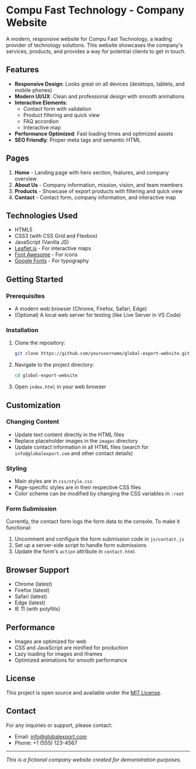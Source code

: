 # Compu Fast Technology - Company Website

A modern, responsive website for Compu Fast Technology, a leading provider of technology solutions. This website showcases the company's services, products, and provides a way for potential clients to get in touch.

## Features

- **Responsive Design**: Looks great on all devices (desktops, tablets, and mobile phones)
- **Modern UI/UX**: Clean and professional design with smooth animations
- **Interactive Elements**:
  - Contact form with validation
  - Product filtering and quick view
  - FAQ accordion
  - Interactive map
- **Performance Optimized**: Fast loading times and optimized assets
- **SEO Friendly**: Proper meta tags and semantic HTML

## Pages

1. **Home** - Landing page with hero section, features, and company overview
2. **About Us** - Company information, mission, vision, and team members
3. **Products** - Showcase of export products with filtering and quick view
4. **Contact** - Contact form, company information, and interactive map

## Technologies Used

- HTML5
- CSS3 (with CSS Grid and Flexbox)
- JavaScript (Vanilla JS)
- [Leaflet.js](https://leafletjs.com/) - For interactive maps
- [Font Awesome](https://fontawesome.com/) - For icons
- [Google Fonts](https://fonts.google.com/) - For typography

## Getting Started

### Prerequisites

- A modern web browser (Chrome, Firefox, Safari, Edge)
- (Optional) A local web server for testing (like Live Server in VS Code)

### Installation

1. Clone the repository:
   ```bash
   git clone https://github.com/yourusername/global-export-website.git
   ```

2. Navigate to the project directory:
   ```bash
   cd global-export-website
   ```

3. Open `index.html` in your web browser

## Customization

### Changing Content

- Update text content directly in the HTML files
- Replace placeholder images in the `images` directory
- Update contact information in all HTML files (search for `info@globalexport.com` and other contact details)

### Styling

- Main styles are in `css/style.css`
- Page-specific styles are in their respective CSS files
- Color scheme can be modified by changing the CSS variables in `:root`

### Form Submission

Currently, the contact form logs the form data to the console. To make it functional:

1. Uncomment and configure the form submission code in `js/contact.js`
2. Set up a server-side script to handle form submissions
3. Update the form's `action` attribute in `contact.html`

## Browser Support

- Chrome (latest)
- Firefox (latest)
- Safari (latest)
- Edge (latest)
- IE 11 (with polyfills)

## Performance

- Images are optimized for web
- CSS and JavaScript are minified for production
- Lazy loading for images and iframes
- Optimized animations for smooth performance

## License

This project is open source and available under the [MIT License](LICENSE).

## Contact

For any inquiries or support, please contact:
- Email: info@globalexport.com
- Phone: +1 (555) 123-4567

---

*This is a fictional company website created for demonstration purposes.*
